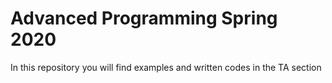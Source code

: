 # Advanced Programming Spring 2020
In this repository you will find examples and written codes in the TA section
